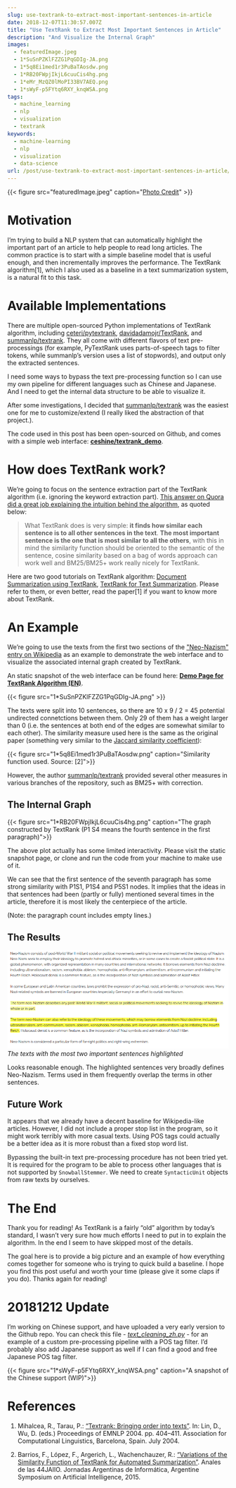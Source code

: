 ```yaml
---
slug: use-textrank-to-extract-most-important-sentences-in-article
date: 2018-12-07T11:30:57.007Z
title: "Use TextRank to Extract Most Important Sentences in Article"
description: "And Visualize the Internal Graph"
images:
  - featuredImage.jpeg
  - 1*SuSnPZKlFZZG1PqGDIg-JA.png
  - 1*5q8Ei1med1r3PuBaTAosdw.png
  - 1*RB20FWpjIkjL6cuuCis4hg.png
  - 1*eMr_MzQZ0lMoPI33BV7AEQ.png
  - 1*sWyF-p5FYtq6RXY_knqWSA.png
tags:
  - machine_learning
  - nlp
  - visualization
  - textrank
keywords:
  - machine-learning
  - nlp
  - visualization
  - data-science
url: /post/use-textrank-to-extract-most-important-sentences-in-article/
---
```


{{< figure src="featuredImage.jpeg" caption="[Photo Credit](https://pixabay.com/en/helicopter-mountains-flight-2966569/)" >}}

# Motivation

I’m trying to build a NLP system that can automatically highlight the important part of an article to help people to read long articles. The common practice is to start with a simple baseline model that is useful enough, and then incrementally improves the performance. The TextRank algorithm[1], which I also used as a baseline in a text summarization system, is a natural fit to this task.

# Available Implementations

There are multiple open-sourced Python implementations of TextRank algorithm, including [ceteri/pytextrank](https://github.com/ceteri/pytextrank), [davidadamojr/TextRank](https://github.com/davidadamojr/TextRank), and [summanlp/textrank](https://github.com/summanlp/textrank). They all come with different flavors of text pre-processings (for example, PyTextRank uses parts-of-speech tags to filter tokens, while summanlp’s version uses a list of stopwords), and output only the extracted sentences.

I need some ways to bypass the text pre-processing function so I can use my own pipeline for different languages such as Chinese and Japanese. And I need to get the internal data structure to be able to visualize it.

After some investigations, I decided that [summanlp/textrank](https://github.com/summanlp/textrank) was the easiest one for me to customize/extend (I really liked the abstraction of that project.).

The code used in this post has been open-sourced on Github, and comes with a simple web interface: **[ceshine/textrank_demo](https://github.com/ceshine/textrank_demo)**.

# How does TextRank work?

We’re going to focus on the sentence extraction part of the TextRank algorithm (i.e. ignoring the keyword extraction part). [This answer on Quora did a great job explaining the intuition behind the algorithm](https://www.quora.com/What-is-a-simple-but-detailed-explanation-of-Textrank), as quoted below:

> What TextRank does is very simple: **it finds how similar each sentence is to all other sentences in the text**. **The most important sentence is the one that is most similar to all the others**, with this in mind the similarity function should be oriented to the semantic of the sentence, cosine similarity based on a bag of words approach can work well and BM25/BM25+ work really nicely for TextRank.

Here are two good tutorials on TextRank algorithm: [Document Summarization using TextRank](https://joshbohde.com/blog/document-summarization/), [TextRank for Text Summarization](https://nlpforhackers.io/textrank-text-summarization/). Please refer to them, or even better, read the paper[1] if you want to know more about TextRank.

# An Example

We’re going to use the texts from the first two sections of the ["Neo-Nazism" entry on Wikipedia](https://www.wikiwand.com/en/Neo-Nazism) as an example to demonstrate the web interface and to visualize the associated internal graph created by TextRank.

An static snapshot of the web interface can be found here: **[Demo Page for TextRank Algorithm (EN)](https://publicb2.ceshine.net/file/ceshine-public/misc/textrank_demo.html)**.

{{< figure src="1*SuSnPZKlFZZG1PqGDIg-JA.png" >}}

The texts were split into 10 sentences, so there are 10 x 9 / 2 = 45 potential undirected connetctions between them. Only 29 of them has a weight larger than 0 (i.e. the sentences at both end of the edges are somewhat similar to each other). The similarity measure used here is the same as the original paper (something very similar to the [Jaccard similarity coefficient](https://www.wikiwand.com/en/Jaccard_index)):

{{< figure src="1*5q8Ei1med1r3PuBaTAosdw.png" caption="Similarity function used. Source: [2]">}}

However, the author [summanlp/textrank](https://github.com/summanlp/textrank) provided several other measures in various branches of the repository, such as BM25+ with correction.

## The Internal Graph

{{< figure src="1*RB20FWpjIkjL6cuuCis4hg.png" caption="The graph constructed by TextRank (P1 S4 means the fourth sentence in the first paragraph)">}}

The above plot actually has some limited interactivity. Please visit the static snapshot page, or clone and run the code from your machine to make use of it.

We can see that the first sentence of the seventh paragraph has some strong similarity with P1S1, P1S4 and P5S1 nodes. It implies that the ideas in that sentences had been (partly or fully) mentioned several times in the article, therefore it is most likely the centerpiece of the article.

(Note: the paragraph count includes empty lines.)

## The Results

![The texts with the most two important sentences highlighted](1*eMr_MzQZ0lMoPI33BV7AEQ.png)*The texts with the most two important sentences highlighted*

Looks reasonable enough. The highlighted sentences very broadly defines Neo-Nazism. Terms used in them frequently overlap the terms in other sentences.

## Future Work

It appears that we already have a decent baseline for Wikipedia-like articles. However, I did not include a proper stop list in the program, so it might work terribly with more casual texts. Using POS tags could actually be a better idea as it is more robust than a fixed stop word list.

Bypassing the built-in text pre-processing procedure has not been tried yet. It is required for the program to be able to process other languages that is not supported by `SnowballStemmer`. We need to create `SyntacticUnit` objects from raw texts by ourselves.

# The End

Thank you for reading! As TextRank is a fairly “old” algorithm by today’s standard, I wasn’t very sure how much efforts I need to put in to explain the algorithm. In the end I seem to have skipped most of the details.

The goal here is to provide a big picture and an example of how everything comes together for someone who is trying to quick build a baseline. I hope you find this post useful and worth your time (please give it some claps if you do). Thanks again for reading!

# 20181212 Update

I’m working on Chinese support, and have uploaded a very early version to the Github repo. You can check this file - *[text_cleaning_zh.py](https://github.com/ceshine/textrank_demo/blob/5c4bbd72e10cc2ca9f2c7dfa3a5efd0cbecd7e45/text_cleaning_zh.py)* - for an example of a custom pre-processing pipeline with a POS tag filter. I’d probably also add Japanese support as well if I can find a good and free Japanese POS tag filter.

{{< figure src="1*sWyF-p5FYtq6RXY_knqWSA.png" caption="A snapshot of the Chinese support (WIP)">}}

# References

1. Mihalcea, R., Tarau, P.: [“Textrank: Bringing order into texts”](http://www.aclweb.org/anthology/W04-3252). In: Lin, D., Wu, D. (eds.) Proceedings of EMNLP 2004. pp. 404–411. Association for Computational Linguistics, Barcelona, Spain. July 2004.

1. Barrios, F., López, F., Argerich, L., Wachenchauzer, R.: [“Variations of the Similarity Function of TextRank for Automated Summarization”](https://arxiv.org/pdf/1602.03606.pdf). Anales de las 44JAIIO. Jornadas Argentinas de Informática, Argentine Symposium on Artificial Intelligence, 2015.